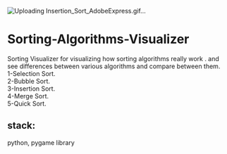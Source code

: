 ![Uploading Insertion_Sort_AdobeExpress.gif…]()
# Sorting-Algorithms-Visualizer
Sorting Visualizer for visualizing how sorting algorithms really work . and see differences between various algorithms and compare between them.
<br />1-Selection Sort.
<br />2-Bubble Sort.
<br />3-Insertion Sort.
<br />4-Merge Sort.
<br />5-Quick Sort.
<br />
## stack:<br />
python, pygame library
